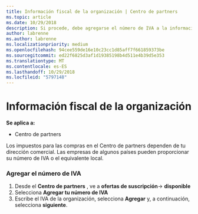 ```yaml
---
title: Información fiscal de la organización | Centro de partners
ms.topic: article
ms.date: 10/29/2018
description: Si procede, debe agregarse el número de IVA a la información de tu organización
author: labrenne
ms.author: labrenne
ms.localizationpriority: medium
ms.openlocfilehash: 94cee559de16e10c23cc1d85aff7f661859373be
ms.sourcegitcommit: ed22f6825d3af1d19385198b4d511e4b39d5e353
ms.translationtype: MT
ms.contentlocale: es-ES
ms.lasthandoff: 10/29/2018
ms.locfileid: "5797148"
---
```

# <a name="organization-tax-information"></a>Información fiscal de la organización

**Se aplica a:**

-  Centro de partners

Los impuestos para las compras en el Centro de partners dependen de tu dirección comercial. Las empresas de algunos países pueden proporcionar su número de IVA o el equivalente local.

### <a name="add-your-vat-id"></a>Agregar el número de IVA

1.  Desde el **Centro de partners** , ve a **ofertas de suscripción**-> **disponible**
2.  Selecciona **Agregar tu número de IVA**
3.  Escribe el IVA de la organización, selecciona **Agregar** y, a continuación, selecciona **siguiente**.





 



